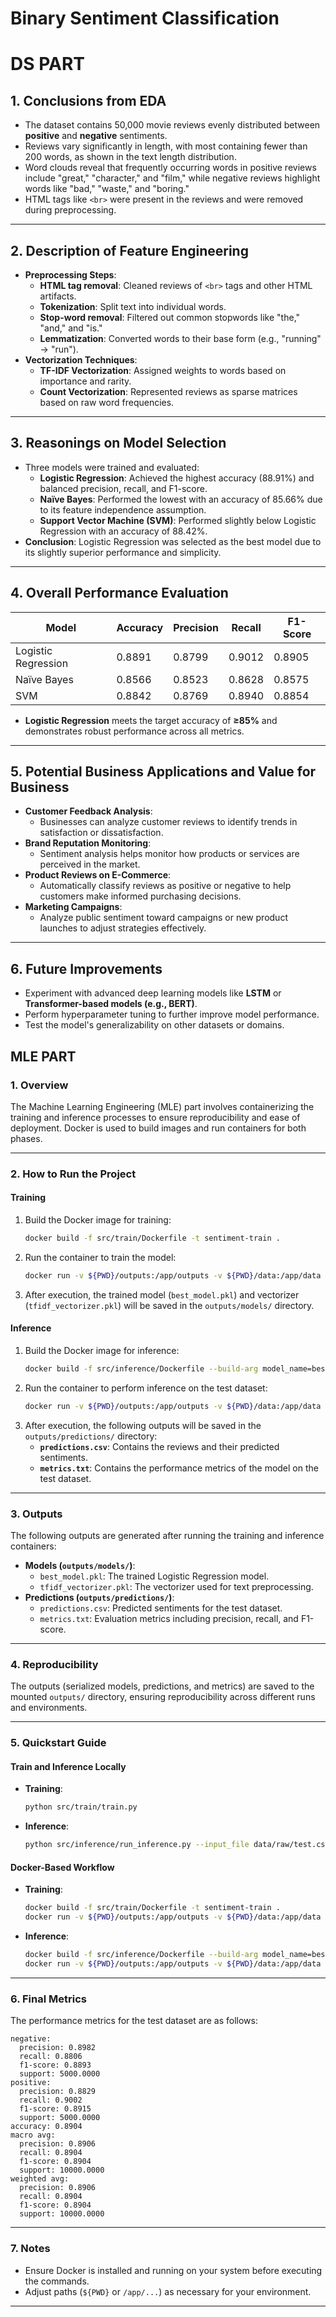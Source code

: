 # Binary Sentiment Classification
# DS PART

## **1. Conclusions from EDA**
- The dataset contains 50,000 movie reviews evenly distributed between **positive** and **negative** sentiments.
- Reviews vary significantly in length, with most containing fewer than 200 words, as shown in the text length distribution.
- Word clouds reveal that frequently occurring words in positive reviews include "great," "character," and "film," while negative reviews highlight words like "bad," "waste," and "boring."
- HTML tags like `<br>` were present in the reviews and were removed during preprocessing.

---

## **2. Description of Feature Engineering**
- **Preprocessing Steps**:
  - **HTML tag removal**: Cleaned reviews of `<br>` tags and other HTML artifacts.
  - **Tokenization**: Split text into individual words.
  - **Stop-word removal**: Filtered out common stopwords like "the," "and," and "is."
  - **Lemmatization**: Converted words to their base form (e.g., "running" → "run").
- **Vectorization Techniques**:
  - **TF-IDF Vectorization**: Assigned weights to words based on importance and rarity.
  - **Count Vectorization**: Represented reviews as sparse matrices based on raw word frequencies.

---

## **3. Reasonings on Model Selection**
- Three models were trained and evaluated:
  - **Logistic Regression**: Achieved the highest accuracy (88.91%) and balanced precision, recall, and F1-score.
  - **Naïve Bayes**: Performed the lowest with an accuracy of 85.66% due to its feature independence assumption.
  - **Support Vector Machine (SVM)**: Performed slightly below Logistic Regression with an accuracy of 88.42%.
- **Conclusion**: Logistic Regression was selected as the best model due to its slightly superior performance and simplicity.

---

## **4. Overall Performance Evaluation**
| Model                | Accuracy | Precision | Recall | F1-Score |
|----------------------|----------|-----------|--------|----------|
| Logistic Regression  | 0.8891   | 0.8799    | 0.9012 | 0.8905   |
| Naïve Bayes          | 0.8566   | 0.8523    | 0.8628 | 0.8575   |
| SVM                  | 0.8842   | 0.8769    | 0.8940 | 0.8854   |

- **Logistic Regression** meets the target accuracy of **≥85%** and demonstrates robust performance across all metrics.

---

## **5. Potential Business Applications and Value for Business**
- **Customer Feedback Analysis**:
  - Businesses can analyze customer reviews to identify trends in satisfaction or dissatisfaction.
- **Brand Reputation Monitoring**:
  - Sentiment analysis helps monitor how products or services are perceived in the market.
- **Product Reviews on E-Commerce**:
  - Automatically classify reviews as positive or negative to help customers make informed purchasing decisions.
- **Marketing Campaigns**:
  - Analyze public sentiment toward campaigns or new product launches to adjust strategies effectively.

---

## **6. Future Improvements**
- Experiment with advanced deep learning models like **LSTM** or **Transformer-based models (e.g., BERT)**.
- Perform hyperparameter tuning to further improve model performance.
- Test the model's generalizability on other datasets or domains.

## MLE PART

### 1. Overview
The Machine Learning Engineering (MLE) part involves containerizing the training and inference processes to ensure reproducibility and ease of deployment. Docker is used to build images and run containers for both phases.

---

### 2. How to Run the Project

#### **Training**
1. Build the Docker image for training:
   ```bash
   docker build -f src/train/Dockerfile -t sentiment-train .
   ```
2. Run the container to train the model:
   ```bash
   docker run -v ${PWD}/outputs:/app/outputs -v ${PWD}/data:/app/data sentiment-train
   ```
3. After execution, the trained model (`best_model.pkl`) and vectorizer (`tfidf_vectorizer.pkl`) will be saved in the `outputs/models/` directory.

#### **Inference**
1. Build the Docker image for inference:
   ```bash
   docker build -f src/inference/Dockerfile --build-arg model_name=best_model.pkl --build-arg vectorizer_name=tfidf_vectorizer.pkl -t sentiment-inference .
   ```
2. Run the container to perform inference on the test dataset:
   ```bash
   docker run -v ${PWD}/outputs:/app/outputs -v ${PWD}/data:/app/data sentiment-inference --input_file /app/data/raw/test.csv
   ```
3. After execution, the following outputs will be saved in the `outputs/predictions/` directory:
   - **`predictions.csv`**: Contains the reviews and their predicted sentiments.
   - **`metrics.txt`**: Contains the performance metrics of the model on the test dataset.

---

### 3. Outputs
The following outputs are generated after running the training and inference containers:
- **Models (`outputs/models/`)**:
  - `best_model.pkl`: The trained Logistic Regression model.
  - `tfidf_vectorizer.pkl`: The vectorizer used for text preprocessing.
- **Predictions (`outputs/predictions/`)**:
  - `predictions.csv`: Predicted sentiments for the test dataset.
  - `metrics.txt`: Evaluation metrics including precision, recall, and F1-score.

---

### 4. Reproducibility
The outputs (serialized models, predictions, and metrics) are saved to the mounted `outputs/` directory, ensuring reproducibility across different runs and environments.

---

### 5. Quickstart Guide
#### Train and Inference Locally
- **Training**:
  ```bash
  python src/train/train.py
  ```
- **Inference**:
  ```bash
  python src/inference/run_inference.py --input_file data/raw/test.csv
  ```

#### Docker-Based Workflow
- **Training**:
  ```bash
  docker build -f src/train/Dockerfile -t sentiment-train .
  docker run -v ${PWD}/outputs:/app/outputs -v ${PWD}/data:/app/data sentiment-train
  ```
- **Inference**:
  ```bash
  docker build -f src/inference/Dockerfile --build-arg model_name=best_model.pkl --build-arg vectorizer_name=tfidf_vectorizer.pkl -t sentiment-inference .
  docker run -v ${PWD}/outputs:/app/outputs -v ${PWD}/data:/app/data sentiment-inference --input_file /app/data/raw/test.csv
  ```

---

### 6. Final Metrics
The performance metrics for the test dataset are as follows:

```plaintext
negative:
  precision: 0.8982
  recall: 0.8806
  f1-score: 0.8893
  support: 5000.0000
positive:
  precision: 0.8829
  recall: 0.9002
  f1-score: 0.8915
  support: 5000.0000
accuracy: 0.8904
macro avg:
  precision: 0.8906
  recall: 0.8904
  f1-score: 0.8904
  support: 10000.0000
weighted avg:
  precision: 0.8906
  recall: 0.8904
  f1-score: 0.8904
  support: 10000.0000
```

---

### 7. Notes
- Ensure Docker is installed and running on your system before executing the commands.
- Adjust paths (`${PWD}` or `/app/...`) as necessary for your environment.

---
